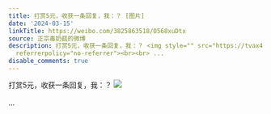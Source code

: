 ```yaml
---
title: 打赏5元，收获一条回复，我：？ [图片]
date: '2024-03-15'
linkTitle: https://weibo.com/3825863518/O568xuDtx
source: 正宗毒奶菇的微博
description: 打赏5元，收获一条回复，我：？ <img style="" src="https://tvax4.sinaimg.cn/large/e40a0b5egy1hnriuniqmej20fl03674e.jpg"
  referrerpolicy="no-referrer"><br><br> ...
disable_comments: true
---
```

打赏5元，收获一条回复，我：？ <img style="" src="https://tvax4.sinaimg.cn/large/e40a0b5egy1hnriuniqmej20fl03674e.jpg" referrerpolicy="no-referrer"><br><br> ...